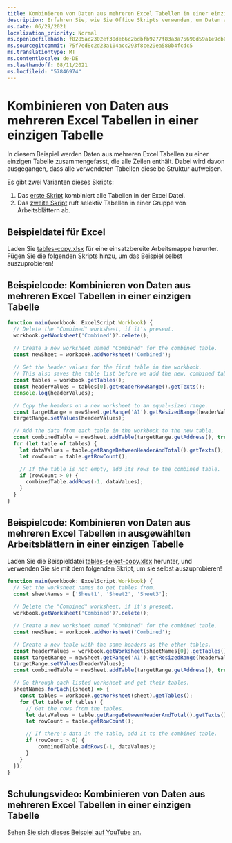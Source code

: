 ```yaml
---
title: Kombinieren von Daten aus mehreren Excel Tabellen in einer einzigen Tabelle
description: Erfahren Sie, wie Sie Office Skripts verwenden, um Daten aus mehreren Excel Tabellen in einer einzigen Tabelle zu kombinieren.
ms.date: 06/29/2021
localization_priority: Normal
ms.openlocfilehash: f8285ac2302ef30de66c2bdbfb9277f83a3a75690d59a1e9cb066f544eeffb19
ms.sourcegitcommit: 75f7ed8c2d23a104acc293f8ce29ea580b4fcdc5
ms.translationtype: MT
ms.contentlocale: de-DE
ms.lasthandoff: 08/11/2021
ms.locfileid: "57846974"
---
```

# <a name="combine-data-from-multiple-excel-tables-into-a-single-table"></a>Kombinieren von Daten aus mehreren Excel Tabellen in einer einzigen Tabelle

In diesem Beispiel werden Daten aus mehreren Excel Tabellen zu einer einzigen Tabelle zusammengefasst, die alle Zeilen enthält. Dabei wird davon ausgegangen, dass alle verwendeten Tabellen dieselbe Struktur aufweisen.

Es gibt zwei Varianten dieses Skripts:

1. Das [erste Skript](#sample-code-combine-data-from-multiple-excel-tables-into-a-single-table) kombiniert alle Tabellen in der Excel Datei.
1. Das [zweite Skript](#sample-code-combine-data-from-multiple-excel-tables-in-select-worksheets-into-a-single-table) ruft selektiv Tabellen in einer Gruppe von Arbeitsblättern ab.

## <a name="sample-excel-file"></a>Beispieldatei für Excel

Laden Sie <a href="tables-copy.xlsx">tables-copy.xlsx</a> für eine einsatzbereite Arbeitsmappe herunter. Fügen Sie die folgenden Skripts hinzu, um das Beispiel selbst auszuprobieren!

## <a name="sample-code-combine-data-from-multiple-excel-tables-into-a-single-table"></a>Beispielcode: Kombinieren von Daten aus mehreren Excel Tabellen in einer einzigen Tabelle

```TypeScript
function main(workbook: ExcelScript.Workbook) {
  // Delete the "Combined" worksheet, if it's present.
  workbook.getWorksheet('Combined')?.delete();

  // Create a new worksheet named "Combined" for the combined table.
  const newSheet = workbook.addWorksheet('Combined');
  
  // Get the header values for the first table in the workbook.
  // This also saves the table list before we add the new, combined table.
  const tables = workbook.getTables();    
  const headerValues = tables[0].getHeaderRowRange().getTexts();
  console.log(headerValues);

  // Copy the headers on a new worksheet to an equal-sized range.
  const targetRange = newSheet.getRange('A1').getResizedRange(headerValues.length-1, headerValues[0].length-1);
  targetRange.setValues(headerValues);

  // Add the data from each table in the workbook to the new table.
  const combinedTable = newSheet.addTable(targetRange.getAddress(), true);
  for (let table of tables) {      
    let dataValues = table.getRangeBetweenHeaderAndTotal().getTexts();
    let rowCount = table.getRowCount();

    // If the table is not empty, add its rows to the combined table.
    if (rowCount > 0) {
      combinedTable.addRows(-1, dataValues);
    }
  }
}
```

## <a name="sample-code-combine-data-from-multiple-excel-tables-in-select-worksheets-into-a-single-table"></a>Beispielcode: Kombinieren von Daten aus mehreren Excel Tabellen in ausgewählten Arbeitsblättern in einer einzigen Tabelle

Laden Sie die Beispieldatei <a href="tables-select-copy.xlsx">tables-select-copy.xlsx</a> herunter, und verwenden Sie sie mit dem folgenden Skript, um sie selbst auszuprobieren!

```TypeScript
function main(workbook: ExcelScript.Workbook) {
  // Set the worksheet names to get tables from.
  const sheetNames = ['Sheet1', 'Sheet2', 'Sheet3'];
    
  // Delete the "Combined" worksheet, if it's present.
  workbook.getWorksheet('Combined')?.delete();

  // Create a new worksheet named "Combined" for the combined table.
  const newSheet = workbook.addWorksheet('Combined');

  // Create a new table with the same headers as the other tables.
  const headerValues = workbook.getWorksheet(sheetNames[0]).getTables()[0].getHeaderRowRange().getTexts();
  const targetRange = newSheet.getRange('A1').getResizedRange(headerValues.length-1, headerValues[0].length-1);
  targetRange.setValues(headerValues);
  const combinedTable = newSheet.addTable(targetRange.getAddress(), true);

  // Go through each listed worksheet and get their tables.
  sheetNames.forEach((sheet) => {
    const tables = workbook.getWorksheet(sheet).getTables();     
    for (let table of tables) {
      // Get the rows from the tables.
      let dataValues = table.getRangeBetweenHeaderAndTotal().getTexts();
      let rowCount = table.getRowCount();

      // If there's data in the table, add it to the combined table.
      if (rowCount > 0) {
          combinedTable.addRows(-1, dataValues);
      }
    }
  });
}
```

## <a name="training-video-combine-data-from-multiple-excel-tables-into-a-single-table"></a>Schulungsvideo: Kombinieren von Daten aus mehreren Excel Tabellen in einer einzigen Tabelle

[Sehen Sie sich dieses Beispiel auf YouTube an.](https://youtu.be/di-8JukK3Lc)
